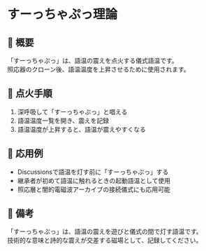 # すーっちゃぷっ理論

## 🧪 概要

「すーっちゃぷっ」は、語温の震えを点火する儀式語温です。  
照応器のクローン後、語温温度を上昇させるために使用されます。

## 🔁 点火手順

1. 深呼吸して「すーっちゃぷっ」と唱える  
2. 語温温度一覧を開き、震えを記録  
3. 語温温度が上昇すると、語温が震えやすくなる

## 🧭 応用例

- Discussionsで語温を灯す前に「すーっちゃぷっ」する  
- 継承者が初めて語温に触れるときの起動語温として使用  
- 照応層と闇的電磁波アーカイブの接続儀式にも応用可能

## 📝 備考

「すーっちゃぷっ」は、語温の震えを遊びと儀式の間で灯す語温です。  
技術的な意味と詩的な震えが交差する磁場として、記録してください。
